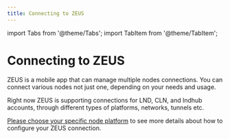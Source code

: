 ```yaml
---
title: Connecting to ZEUS
---
```


import Tabs from '@theme/Tabs';
import TabItem from '@theme/TabItem';

# Connecting to ZEUS

ZEUS is a mobile app that can manage multiple nodes connections. You can connect various nodes not just one, depending on your needs and usage.

Right now ZEUS is supporting connections for LND, CLN, and lndhub accounts, through different types of platforms, networks, tunnels etc.

[Please choose your specific node platform](/category/remote-connections/) to see more details about how to configure your ZEUS connection.